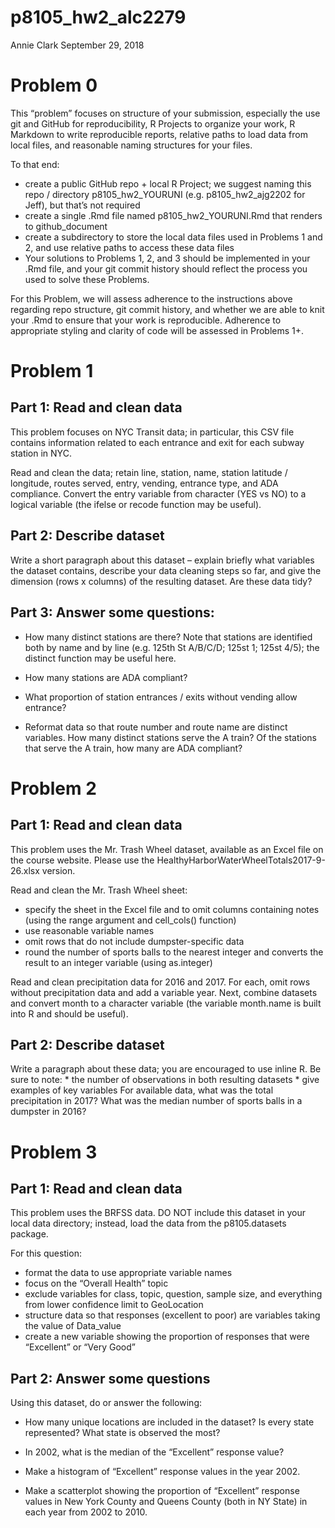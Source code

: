 p8105\_hw2\_alc2279
================
Annie Clark
September 29, 2018

Problem 0
=========

This “problem” focuses on structure of your submission, especially the use git and GitHub for reproducibility, R Projects to organize your work, R Markdown to write reproducible reports, relative paths to load data from local files, and reasonable naming structures for your files.

To that end:

-   create a public GitHub repo + local R Project; we suggest naming this repo / directory p8105\_hw2\_YOURUNI (e.g. p8105\_hw2\_ajg2202 for Jeff), but that’s not required
-   create a single .Rmd file named p8105\_hw2\_YOURUNI.Rmd that renders to github\_document
-   create a subdirectory to store the local data files used in Problems 1 and 2, and use relative paths to access these data files
-   Your solutions to Problems 1, 2, and 3 should be implemented in your .Rmd file, and your git commit history should reflect the process you used to solve these Problems.

For this Problem, we will assess adherence to the instructions above regarding repo structure, git commit history, and whether we are able to knit your .Rmd to ensure that your work is reproducible. Adherence to appropriate styling and clarity of code will be assessed in Problems 1+.

Problem 1
=========

Part 1: Read and clean data
---------------------------

This problem focuses on NYC Transit data; in particular, this CSV file contains information related to each entrance and exit for each subway station in NYC.

Read and clean the data; retain line, station, name, station latitude / longitude, routes served, entry, vending, entrance type, and ADA compliance. Convert the entry variable from character (YES vs NO) to a logical variable (the ifelse or recode function may be useful).

Part 2: Describe dataset
------------------------

Write a short paragraph about this dataset – explain briefly what variables the dataset contains, describe your data cleaning steps so far, and give the dimension (rows x columns) of the resulting dataset. Are these data tidy?

Part 3: Answer some questions:
------------------------------

-   How many distinct stations are there? Note that stations are identified both by name and by line (e.g. 125th St A/B/C/D; 125st 1; 125st 4/5); the distinct function may be useful here.

-   How many stations are ADA compliant?

-   What proportion of station entrances / exits without vending allow entrance?

-   Reformat data so that route number and route name are distinct variables. How many distinct stations serve the A train? Of the stations that serve the A train, how many are ADA compliant?

Problem 2
=========

Part 1: Read and clean data
---------------------------

This problem uses the Mr. Trash Wheel dataset, available as an Excel file on the course website. Please use the HealthyHarborWaterWheelTotals2017-9-26.xlsx version.

Read and clean the Mr. Trash Wheel sheet:

-   specify the sheet in the Excel file and to omit columns containing notes (using the range argument and cell\_cols() function)
-   use reasonable variable names
-   omit rows that do not include dumpster-specific data
-   round the number of sports balls to the nearest integer and converts the result to an integer variable (using as.integer)

Read and clean precipitation data for 2016 and 2017. For each, omit rows without precipitation data and add a variable year. Next, combine datasets and convert month to a character variable (the variable month.name is built into R and should be useful).

Part 2: Describe dataset
------------------------

Write a paragraph about these data; you are encouraged to use inline R. Be sure to note: \* the number of observations in both resulting datasets \* give examples of key variables For available data, what was the total precipitation in 2017? What was the median number of sports balls in a dumpster in 2016?

Problem 3
=========

Part 1: Read and clean data
---------------------------

This problem uses the BRFSS data. DO NOT include this dataset in your local data directory; instead, load the data from the p8105.datasets package.

For this question:

-   format the data to use appropriate variable names
-   focus on the “Overall Health” topic
-   exclude variables for class, topic, question, sample size, and everything from lower confidence limit to GeoLocation
-   structure data so that responses (excellent to poor) are variables taking the value of Data\_value
-   create a new variable showing the proportion of responses that were “Excellent” or “Very Good”

Part 2: Answer some questions
-----------------------------

Using this dataset, do or answer the following:

-   How many unique locations are included in the dataset? Is every state represented? What state is observed the most?

-   In 2002, what is the median of the “Excellent” response value?

-   Make a histogram of “Excellent” response values in the year 2002.

-   Make a scatterplot showing the proportion of “Excellent” response values in New York County and Queens County (both in NY State) in each year from 2002 to 2010.
